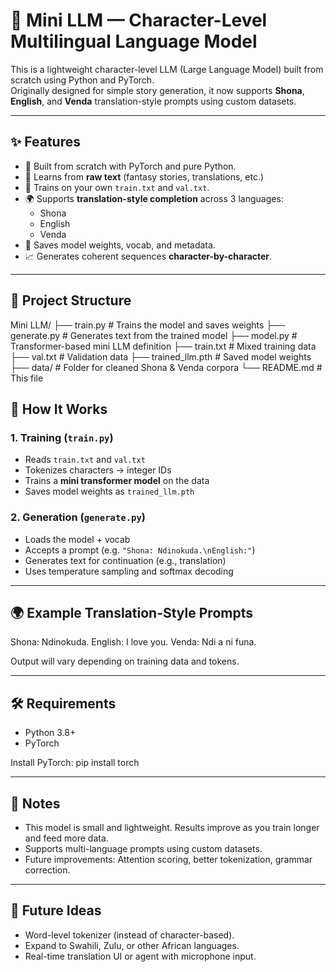 # 🧠 Mini LLM — Character-Level Multilingual Language Model

This is a lightweight character-level LLM (Large Language Model) built from scratch using Python and PyTorch.  
Originally designed for simple story generation, it now supports **Shona**, **English**, and **Venda** translation-style prompts using custom datasets.

---

## ✨ Features

- 🧱 Built from scratch with PyTorch and pure Python.
- 🧠 Learns from **raw text** (fantasy stories, translations, etc.)
- 🔁 Trains on your own `train.txt` and `val.txt`.
- 🌍 Supports **translation-style completion** across 3 languages:
  - Shona  
  - English  
  - Venda
- 💾 Saves model weights, vocab, and metadata.
- 📈 Generates coherent sequences **character-by-character**.

---

## 📁 Project Structure

Mini LLM/
├── train.py # Trains the model and saves weights
├── generate.py # Generates text from the trained model
├── model.py # Transformer-based mini LLM definition
├── train.txt # Mixed training data
├── val.txt # Validation data
├── trained_llm.pth # Saved model weights
├── data/ # Folder for cleaned Shona & Venda corpora
└── README.md # This file

## 🧪 How It Works

### 1. Training (`train.py`)
- Reads `train.txt` and `val.txt`
- Tokenizes characters → integer IDs
- Trains a **mini transformer model** on the data
- Saves model weights as `trained_llm.pth`

### 2. Generation (`generate.py`)
- Loads the model + vocab
- Accepts a prompt (e.g. `"Shona: Ndinokuda.\nEnglish:"`)
- Generates text for continuation (e.g., translation)
- Uses temperature sampling and softmax decoding

---

## 🌍 Example Translation-Style Prompts

Shona: Ndinokuda.
English: I love you.
Venda: Ndi a ni funa.

Output will vary depending on training data and tokens.

---

## 🛠 Requirements

- Python 3.8+
- PyTorch

Install PyTorch:
pip install torch


---

## 📌 Notes

- This model is small and lightweight. Results improve as you train longer and feed more data.
- Supports multi-language prompts using custom datasets.
- Future improvements: Attention scoring, better tokenization, grammar correction.

---

## 🔮 Future Ideas

- Word-level tokenizer (instead of character-based).
- Expand to Swahili, Zulu, or other African languages.
- Real-time translation UI or agent with microphone input.


